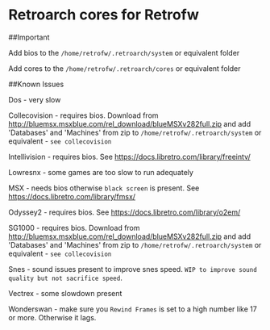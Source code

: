 # Retroarch cores for Retrofw

##Important

Add bios to the `/home/retrofw/.retroarch/system` or equivalent folder

Add cores to the `/home/retrofw/.retroarch/cores` or equivalent folder

##Known Issues

Dos - very slow

Collecovision  - requires bios. Download from http://bluemsx.msxblue.com/rel_download/blueMSXv282full.zip and add  'Databases' and 'Machines' from zip to `/home/retrofw/.retroarch/system` or equivalent - `see collecovision`  

Intellivision - requires bios. See https://docs.libretro.com/library/freeintv/

Lowresnx - some games are too slow to run adequately

MSX - needs bios otherwise `black screen` is present. See https://docs.libretro.com/library/fmsx/

Odyssey2 - requires bios. See https://docs.libretro.com/library/o2em/

SG1000 - requires bios. Download from http://bluemsx.msxblue.com/rel_download/blueMSXv282full.zip and add  'Databases' and 'Machines' from zip to `/home/retrofw/.retroarch/system` or equivalent - `see collecovision`  

Snes - sound issues present to improve snes speed. `WIP to improve sound quality but not sacrifice speed`.


Vectrex - some slowdown present

Wonderswan - make sure you `Rewind Frames` is set to a high number like 17 or more. Otherwise it lags.
